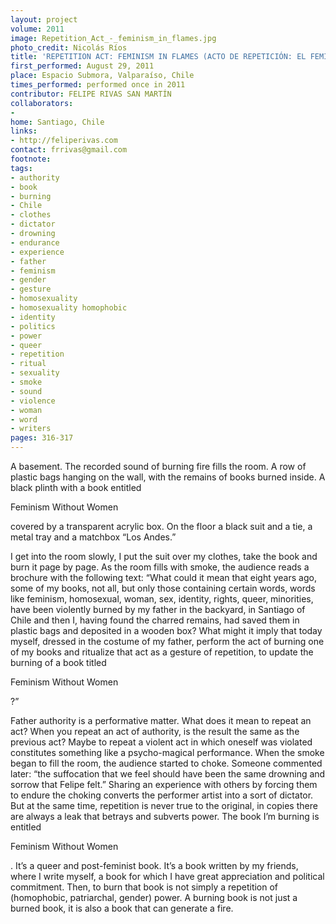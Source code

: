```yaml
---
layout: project
volume: 2011
image: Repetition_Act_-_feminism_in_flames.jpg
photo_credit: Nicolás Ríos
title: 'REPETITION ACT: FEMINISM IN FLAMES (ACTO DE REPETICIÓN: EL FEMINISMO EN LLAMAS)'
first_performed: August 29, 2011
place: Espacio Submora, Valparaíso, Chile
times_performed: performed once in 2011
contributor: FELIPE RIVAS SAN MARTÍN
collaborators:
- 
home: Santiago, Chile
links:
- http://feliperivas.com
contact: frrivas@gmail.com
footnote: 
tags:
- authority
- book
- burning
- Chile
- clothes
- dictator
- drowning
- endurance
- experience
- father
- feminism
- gender
- gesture
- homosexuality
- homosexuality homophobic
- identity
- politics
- power
- queer
- repetition
- ritual
- sexuality
- smoke
- sound
- violence
- woman
- word
- writers
pages: 316-317
---
```


A basement. The recorded sound of burning fire fills the room. A row of plastic bags hanging on the wall, with the remains of books burned inside. A black plinth with a book entitled 

Feminism Without Women

 covered by a transparent acrylic box. On the floor a black suit and a tie, a metal tray and a matchbox “Los Andes.” 

I get into the room slowly, I put the suit over my clothes, take the book and burn it page by page. As the room fills with smoke, the audience reads a brochure with the following text: “What could it mean that eight years ago, some of my books, not all, but only those containing certain words, words like feminism, homosexual, woman, sex, identity, rights, queer, minorities, have been violently burned by my father in the backyard, in Santiago of Chile and then I, having found the charred remains, had saved them in plastic bags and deposited in a wooden box? What might it imply that today myself, dressed in the costume of my father, perform the act of burning one of my books and ritualize that act as a gesture of repetition, to update the burning of a book titled 

Feminism Without Women

?” 

Father authority is a performative matter. What does it mean to repeat an act? When you repeat an act of authority, is the result the same as the previous act? Maybe to repeat a violent act in which oneself was violated constitutes something like a psycho-magical performance. When the smoke began to fill the room, the audience started to choke. Someone commented later: “the suffocation that we feel should have been the same drowning and sorrow that Felipe felt.” Sharing an experience with others by forcing them to endure the choking converts the performer artist into a sort of dictator. But at the same time, repetition is never true to the original, in copies there are always a leak that betrays and subverts power. The book I’m burning is entitled 

Feminism Without Women

. It’s a queer and post-feminist book. It’s a book written by my friends, where I write myself, a book for which I have great appreciation and political commitment. Then, to burn that book is not simply a repetition of (homophobic, patriarchal, gender) power. A burning book is not just a burned book, it is also a book that can generate a fire.
